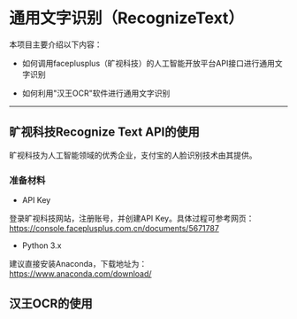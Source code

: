 # 通用文字识别（RecognizeText）

本项目主要介绍以下内容：

* 如何调用faceplusplus（旷视科技）的人工智能开放平台API接口进行通用文字识别

* 如何利用"汉王OCR"软件进行通用文字识别

----

## 旷视科技Recognize Text API的使用

旷视科技为人工智能领域的优秀企业，支付宝的人脸识别技术由其提供。

### 准备材料

* API Key

登录旷视科技网站，注册账号，并创建API Key。具体过程可参考网页：https://console.faceplusplus.com.cn/documents/5671787

* Python 3.x

建议直接安装Anaconda，下载地址为：https://www.anaconda.com/download/

### 

## 汉王OCR的使用



